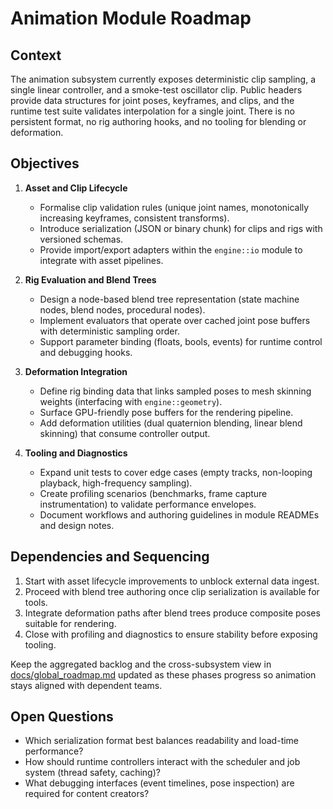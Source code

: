 # Animation Module Roadmap

## Context

The animation subsystem currently exposes deterministic clip sampling, a single linear controller, and a smoke-test oscillator clip. Public headers provide data structures for joint poses, keyframes, and clips, and the runtime test suite validates interpolation for a single joint. There is no persistent format, no rig authoring hooks, and no tooling for blending or deformation.

## Objectives

1. **Asset and Clip Lifecycle**
   - Formalise clip validation rules (unique joint names, monotonically increasing keyframes, consistent transforms).
   - Introduce serialization (JSON or binary chunk) for clips and rigs with versioned schemas.
   - Provide import/export adapters within the `engine::io` module to integrate with asset pipelines.

2. **Rig Evaluation and Blend Trees**
   - Design a node-based blend tree representation (state machine nodes, blend nodes, procedural nodes).
   - Implement evaluators that operate over cached joint pose buffers with deterministic sampling order.
   - Support parameter binding (floats, bools, events) for runtime control and debugging hooks.

3. **Deformation Integration**
   - Define rig binding data that links sampled poses to mesh skinning weights (interfacing with `engine::geometry`).
   - Surface GPU-friendly pose buffers for the rendering pipeline.
   - Add deformation utilities (dual quaternion blending, linear blend skinning) that consume controller output.

4. **Tooling and Diagnostics**
   - Expand unit tests to cover edge cases (empty tracks, non-looping playback, high-frequency sampling).
   - Create profiling scenarios (benchmarks, frame capture instrumentation) to validate performance envelopes.
   - Document workflows and authoring guidelines in module READMEs and design notes.

## Dependencies and Sequencing

1. Start with asset lifecycle improvements to unblock external data ingest.
2. Proceed with blend tree authoring once clip serialization is available for tools.
3. Integrate deformation paths after blend trees produce composite poses suitable for rendering.
4. Close with profiling and diagnostics to ensure stability before exposing tooling.

Keep the aggregated backlog and the cross-subsystem view in [docs/global_roadmap.md](global_roadmap.md)
updated as these phases progress so animation stays aligned with dependent teams.

## Open Questions

- Which serialization format best balances readability and load-time performance?
- How should runtime controllers interact with the scheduler and job system (thread safety, caching)?
- What debugging interfaces (event timelines, pose inspection) are required for content creators?
